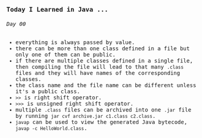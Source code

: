 <samp>

### Today I Learned in Java ...
###### Day 00
- everything is always passed by value.
- there can be more than one class defined in a file but only one of them can be public.
- if there are multiple classes defined in a single file, then compiling the file will lead to that many `.class` files and they will have names of the corresponding classes.
- the class name and the file name can be different unless it's a public class.
- `>>` is right shift operator.
- `>>>` is unsigned right shift operator.
- multiple `.class` files can be archived into one `.jar` file by running `jar cvf archive.jar c1.class c2.class`.
- `javap` can be used to view the generated Java bytecode, `javap -c HelloWorld.class`.
</samp>
